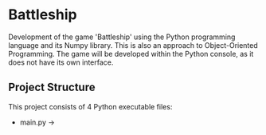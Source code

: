 <h1>Battleship</h1>

<p>Development of the game 'Battleship' using the Python programming language and its Numpy library. This is also an approach to Object-Oriented Programming. The game will be developed within the Python console, as it does not have its own interface.</p>

<h2>Project Structure</h2>
<p>This project consists of 4 Python executable files:</p>
<ul>
  <li>main.py &#8594;</li>
</ul>
